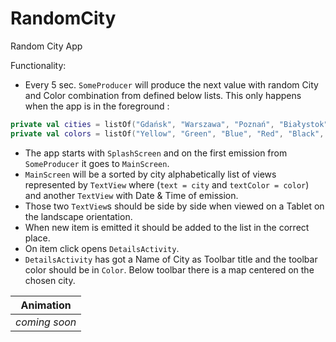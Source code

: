 # RandomCity

Random City App

Functionality: 
 - Every 5 sec. `SomeProducer` will produce the next value with random City and Color combination from defined
below lists. This only happens when the app is in the foreground : 

```kotlin
private val cities = listOf("Gdańsk", "Warszawa", "Poznań", "Białystok", "Wrocław", "Katowice", "Kraków")
private val colors = listOf("Yellow", "Green", "Blue", "Red", "Black", "White")
```

- The app starts with `SplashScreen` and on the first emission from `SomeProducer` it goes to `MainScreen`.
- `MainScreen` will be a sorted by city alphabetically list of views represented by `TextView` where 
(`text = city` and `textColor = color`) and another `TextView` with Date & Time of emission.
- Those two `TextView`s should be side by side when viewed on a Tablet on the landscape orientation.
- When new item is emitted it should be added to the list in the correct place.
- On item click opens `DetailsActivity`.
- `DetailsActivity` has got a Name of City as Toolbar title and the toolbar color should be in `Color`. Below toolbar there is a map centered on the chosen city.

| Animation | 
| ---- | 
| _coming soon_| 
